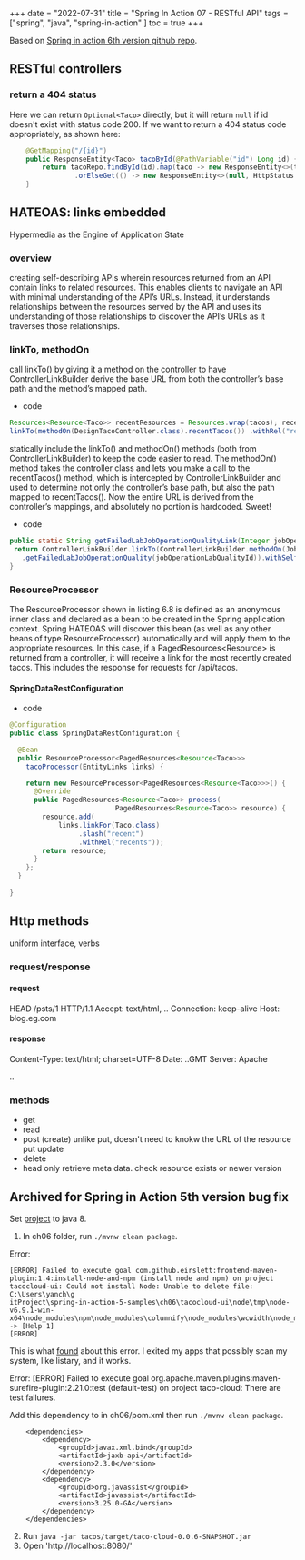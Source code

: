 +++ 
date = "2022-07-31"
title = "Spring In Action 07 - RESTful API"
tags = ["spring", "java", "spring-in-action" ]
toc = true
+++

Based on [Spring in action 6th version github repo](https://github.com/habuma/spring-in-action-6-samples). 

## RESTful controllers

### return a 404 status
Here we can return `Optional<Taco>` directly, but it will return `null` if id doesn't exist with status code 200.
If we want to return a 404 status code appropriately, as shown here:
```java
	@GetMapping("/{id}")
	public ResponseEntity<Taco> tacoById(@PathVariable("id") Long id) {
		return tacoRepo.findById(id).map(taco -> new ResponseEntity<>(taco, HttpStatus.OK))
				.orElseGet(() -> new ResponseEntity<>(null, HttpStatus.NOT_FOUND));
	}

```


## HATEOAS: links embedded
Hypermedia as the Engine of Application State
### overview
creating self-describing APIs wherein resources returned from an API contain links to related resources. This enables clients to navigate an API with minimal understanding of the API’s URLs. Instead, it understands relationships between the resources served by the API and uses its understanding of those relationships to discover the API’s URLs as it traverses those relationships.
### linkTo, methodOn
call linkTo() by giving it a method on the controller to have ControllerLinkBuilder derive the base URL from both the controller’s base path and the method’s mapped path. 
- code
```java
Resources<Resource<Taco>> recentResources = Resources.wrap(tacos); recentResources.add(
linkTo(methodOn(DesignTacoController.class).recentTacos()) .withRel("recents"));
```
statically include the linkTo() and methodOn() methods (both from ControllerLinkBuilder) to keep the code easier to read. The methodOn() method takes the controller class and lets you make a call to the recentTacos() method, which is intercepted by ControllerLinkBuilder and used to determine not only the controller’s base path, but also the path mapped to recentTacos(). Now the entire URL is derived from the controller’s mappings, and absolutely no portion is hardcoded. Sweet!
- code
```java
public static String getFailedLabJobOperationQualityLink(Integer jobOperationLabQualityId) {
 return ControllerLinkBuilder.linkTo(ControllerLinkBuilder.methodOn(JobOperationQualityController.class)
   .getFailedLabJobOperationQuality(jobOperationLabQualityId)).withSelfRel().getHref();
}

```
### ResourceProcessor
The ResourceProcessor shown in listing 6.8 is defined as an anonymous inner class and declared as a bean to be created in the Spring application context. Spring HATEOAS will discover this bean (as well as any other beans of type ResourceProcessor) automatically and will apply them to the appropriate resources. In this case, if a PagedResources<Resource<Taco>> is returned from a controller, it will receive a link for the most recently created tacos. This includes the response for requests for /api/tacos.
#### SpringDataRestConfiguration
- code
```java
@Configuration
public class SpringDataRestConfiguration {

  @Bean
  public ResourceProcessor<PagedResources<Resource<Taco>>>
    tacoProcessor(EntityLinks links) {

    return new ResourceProcessor<PagedResources<Resource<Taco>>>() {
      @Override
      public PagedResources<Resource<Taco>> process(
                          PagedResources<Resource<Taco>> resource) {
        resource.add(
            links.linkFor(Taco.class)
                 .slash("recent")
                 .withRel("recents"));
        return resource;
      }
    };
  }
  
}


```

## Http methods
uniform interface, verbs
### request/response
#### request 
HEAD /psts/1 HTTP/1.1
Accept: text/html, ..
Connection: keep-alive
Host: blog.eg.com
#### response
Content-Type: text/html; charset=UTF-8
Date: ..GMT
Server: Apache
<!DOCTYPE..> <html>..
### methods
- get
- read
- post (create)
unlike put, doesn't need to knokw the URL of the resource
put
update
- delete
- head
only retrieve meta data. check resource exists or newer version



## Archived for Spring in Action 5th version bug fix

Set [project](https://github.com/habuma/spring-in-action-5-samples/tree/master/ch06) to java 8. 

1. In ch06 folder, run `./mvnw clean package`.

Error:
```log
[ERROR] Failed to execute goal com.github.eirslett:frontend-maven-plugin:1.4:install-node-and-npm (install node and npm) on project tacocloud-ui: Could not install Node: Unable to delete file: C:\Users\yanch\g
itProject\spring-in-action-5-samples\ch06\tacocloud-ui\node\tmp\node-v6.9.1-win-x64\node_modules\npm\node_modules\columnify\node_modules\wcwidth\node_modules\defaults\node_modules\clone\LICENSE -> [Help 1]
[ERROR]
```
This is what [found](https://stackoverflow.com/questions/19489720/maven-failed-to-clean-project-failed-to-delete-org-ow2-util-asm-asm-tree) about this error.
I exited my apps that possibly scan my system, like listary, and it works.

Error:
[ERROR] Failed to execute goal org.apache.maven.plugins:maven-surefire-plugin:2.21.0:test (default-test) on project taco-cloud: There are test failures.

Add this dependency to in ch06/pom.xml then run `./mvnw clean package`.
```
    <dependencies>
        <dependency>
            <groupId>javax.xml.bind</groupId>
            <artifactId>jaxb-api</artifactId>
            <version>2.3.0</version>
        </dependency>
        <dependency>
            <groupId>org.javassist</groupId>
            <artifactId>javassist</artifactId>
            <version>3.25.0-GA</version>
        </dependency>
    </dependencies>
```

2. Run `java -jar tacos/target/taco-cloud-0.0.6-SNAPSHOT.jar`
3. Open 'http://localhost:8080/'  

